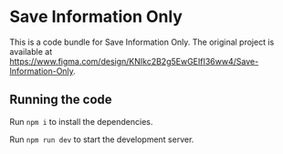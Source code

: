 
  # Save Information Only

  This is a code bundle for Save Information Only. The original project is available at https://www.figma.com/design/KNIkc2B2g5EwGEIfI36ww4/Save-Information-Only.

  ## Running the code

  Run `npm i` to install the dependencies.

  Run `npm run dev` to start the development server.
  